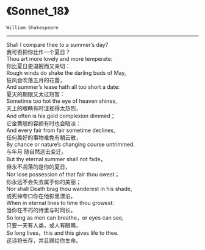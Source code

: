 # 《Sonnet_18》

`William Shakespeare`

---

Shall I compare thee to a summer’s day?  
我可否把你比作一个夏日？  
Thou art more lovely and more temperate:  
你比夏日更温婉而又亲切：  
Rough winds do shake the darling buds of May,  
狂风会吹落五月的花蕾，  
And summer’s lease hath all too short a date:  
夏天的期限又太过短暂：  
Sometime too hot the eye of heaven shines,  
天上的眼睛有时注视得太热烈，  
And often is his gold complexion dimmed；  
它金黄般的容颜有时也会暗淡：  
And every fair from fair sometime declines,  
任何美好的事物难免有朝云散，  
By chance or nature’s changing course untrimmed.  
与年月 随自然远去变迁。  
But thy eternal summer shall not fade，  
但永不凋落的是你的夏日，  
Nor lose possession of that fair thou owest；  
你永远不会失去属于你的美丽；  
Nor shall Death brag thou wanderest in his shade,  
或死神夸口你在他影里漂泊，  
When in eternal lines to time thou growest:  
当你在不朽的诗里与时同长。  
So long as men can breathe，or eyes can see,  
只要一天有人类，或人有眼睛，  
So long lives，this and this gives life to thee.  
这诗将长存，并且赐给你生命。  
